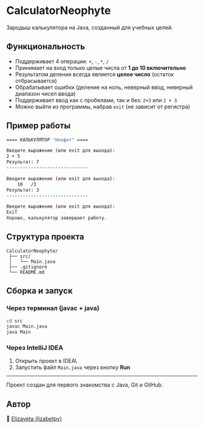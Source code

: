 # CalculatorNeophyte

Зародыш калькулятора на Java, созданный для учебных целей.

## Функциональность

-   Поддерживает 4 операции: `+`, `-`, `*`, `/`
-   Принимает на вход только целые числа от **1 до 10 включительно**
-   Результатом деления всегда является **целое число** (остаток отбрасывается)
-   Обрабатывает ошибки (деление на ноль, неверный ввод, неверный диапазон чисел ввода)
-   Поддерживает ввод как с пробелами, так и без: `2+3` или `2 + 3`
-   Можно выйти из программы, набрав `exit` (не зависит от регистра)

## Пример работы

``` bash
==== КАЛЬКУЛЯТОР "Неофит" ====

Введите выражение (или exit для выхода):
2 + 5
Результат: 7
------------------------------

Введите выражение (или exit для выхода):
    10   /3
Результат: 3
------------------------------

Введите выражение (или exit для выхода):
ExiT
Хорошо, калькулятор завершает работу.
```

## Структура проекта

    CalculatorNeophyte/
     ├── src/
     │   └── Main.java      
     ├── .gitignore
     └── README.md

## Сборка и запуск

### Через терминал (javac + java)

``` bash
cd src
javac Main.java
java Main
```

### Через IntelliJ IDEA

1.  Открыть проект в IDEA\
2.  Запустить файл `Main.java` через кнопку **Run**

------------------------------------------------------------------------

Проект создан для первого знакомства с Java, Git и GitHub.

## Автор
👤 [Elizaveta (lizabetpy)](https://github.com/lizabetpy)